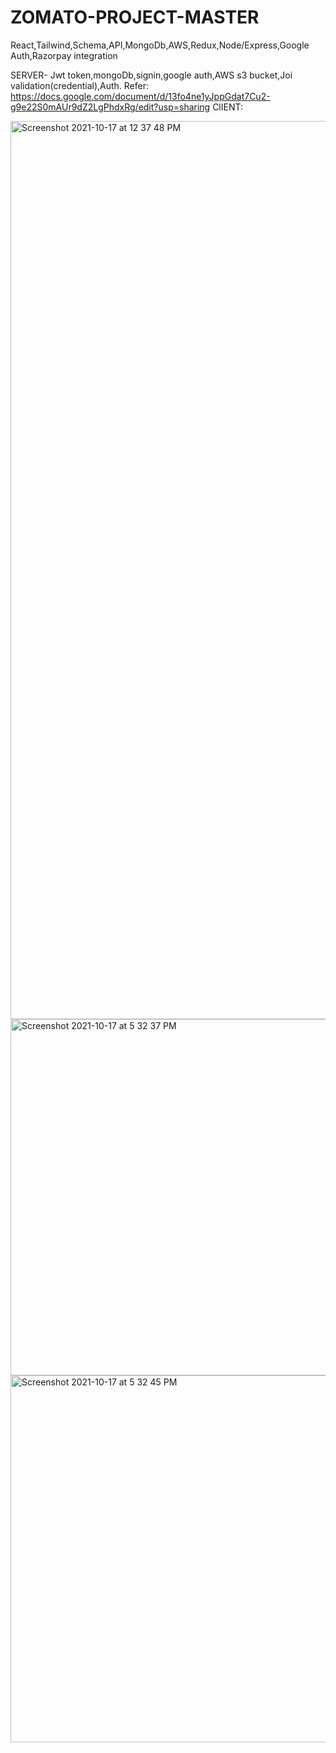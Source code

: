 # ZOMATO-PROJECT-MASTER
React,Tailwind,Schema,API,MongoDb,AWS,Redux,Node/Express,Google Auth,Razorpay integration

SERVER- Jwt token,mongoDb,signin,google auth,AWS s3 bucket,Joi validation(credential),Auth.
Refer:
https://docs.google.com/document/d/13fo4ne1yJppGdat7Cu2-g9e22S0mAUr9dZ2LgPhdxRg/edit?usp=sharing
ClIENT:

<img width="1437" alt="Screenshot 2021-10-17 at 12 37 48 PM" src="https://user-images.githubusercontent.com/83231203/141716550-916996bb-ffc8-4425-a619-3ebb5dbfe807.png">


<img width="570" alt="Screenshot 2021-10-17 at 5 32 37 PM" src="https://user-images.githubusercontent.com/83231203/141717381-65ccb53c-7694-4489-8f94-9b215fee0bda.png">


<img width="587" alt="Screenshot 2021-10-17 at 5 32 45 PM" src="https://user-images.githubusercontent.com/83231203/141717442-ff670ce8-bba3-4541-901c-f1baa306d028.png">



